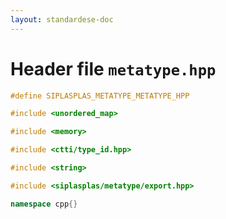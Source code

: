 ```yaml
---
layout: standardese-doc
---
```


# Header file `metatype.hpp`

``` cpp
#define SIPLASPLAS_METATYPE_METATYPE_HPP 

#include <unordered_map>

#include <memory>

#include <ctti/type_id.hpp>

#include <string>

#include <siplasplas/metatype/export.hpp>

namespace cpp{}
```
